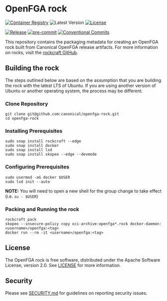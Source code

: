 # OpenFGA rock

[![Container Registry](https://img.shields.io/badge/Container%20Registry-published-blue)](https://github.com/canonical/openfga-rock/pkgs/container/openfga)
![Latest Version](https://img.shields.io/badge/dynamic/yaml?url=https%3A%2F%2Fraw.githubusercontent.com%2Fcanonical%2Fopenfga-rock%2Fmain%2Frockcraft.yaml&query=%24.version&label=Release&color=red)
[![License](https://img.shields.io/github/license/canonical/openfga-rock?label=License)](https://github.com/canonical/openfga-rock/blob/main/LICENSE)

[![Release](https://github.com/canonical/openfga-rock/actions/workflows/ci.yaml/badge.svg)](https://github.com/canonical/openfga-rock/actions/workflows/ci.yaml)
[![pre-commit](https://img.shields.io/badge/pre--commit-enabled-brightgreen?logo=pre-commit)](https://github.com/pre-commit/pre-commit)
[![Conventional Commits](https://img.shields.io/badge/Conventional%20Commits-1.0.0-%23FE5196.svg)](https://conventionalcommits.org)

This repository contains the packaging metadata for creating an OpenFGA rock
built from Canonical OpenFGA release artifacts. For more information on rocks,
visit the [rockcraft GitHub](https://github.com/canonical/rockcraft).

## Building the rock

The steps outlined below are based on the assumption that you are building the
rock with the latest LTS of Ubuntu. If you are using another version of Ubuntu
or another operating system, the process may be different.

### Clone Repository

```shell
git clone git@github.com:canonical/openfga-rock.git
cd openfga-rock
```

### Installing Prerequisites

```shell
sudo snap install rockcraft --edge
sudo snap install docker
sudo snap install lxd
sudo snap install skopeo --edge --devmode
```

### Configuring Prerequisites

```shell
sudo usermod -aG docker $USER
sudo lxd init --auto
```

**NOTE:** You will need to open a new shell for the group change to take
effect (i.e. `su - $USER`)

### Packing and Running the rock

```shell
rockcraft pack
skopeo --insecure-policy copy oci-archive:openfga*.rock docker-daemon:<username>/openfga:<tag>
docker run --rm -it <username>/openfga:<tag>
```

## License

The OpenFGA rock is free software, distributed under the Apache Software
License, version 2.0. See [LICENSE](./LICENSE) for more information.

## Security

Please see [SECURITY.md](https://github.com/canonical/openfga-rock/blob/main/SECURITY.md)
for guidelines on reporting security issues.

